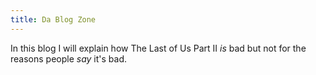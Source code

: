 ```yaml
---
title: Da Blog Zone
---
```


In this blog I will explain how The Last of Us Part II _is_ bad but not for the reasons people _say_ it's bad.
